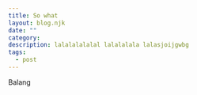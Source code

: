```yaml
---
title: So what
layout: blog.njk
date: ""
category: 
description: lalalalalalal lalalalala lalasjoijgwbg
tags:
  - post
---
```

Balang
